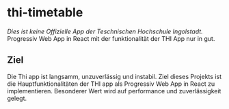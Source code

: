 # thi-timetable
*Dies ist keine Offizielle App der Teschnischen Hochschule Ingolstadt.*
Progressiv Web App in React mit der funktionalität der THI App nur in gut. 

## Ziel
Die Thi app ist langsamm, unzuverlässig und instabil.
Ziel dieses Projekts ist die Hauptfunktionalitäten der THI app als Progressiv Web App in React zu implementieren.
Besonderer Wert wird auf performance und zuverlässigkeit gelegt.
